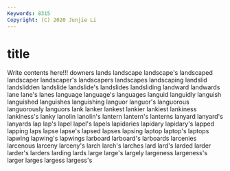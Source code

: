 ```yaml
---
Keywords: 8315
Copyright: (C) 2020 Junjie Li
---
```


# title

Write contents here!!!
downers 
lands 
landscape 
landscape's 
landscaped 
landscaper 
landscaper's 
landscapers
landscapes 
landscaping 
landslid 
landslidden 
landslide 
landslide's 
landslides 
landsliding 
landward 
landwards
lane 
lane's 
lanes 
language 
language's 
languages 
languid 
languidly 
languish 
languished
languishes 
languishing 
languor 
languor's 
languorous 
languorously 
languors 
lank 
lanker 
lankest
lankier 
lankiest 
lankiness 
lankiness's 
lanky 
lanolin 
lanolin's 
lantern 
lantern's 
lanterns
lanyard 
lanyard's 
lanyards 
lap 
lap's 
lapel 
lapel's 
lapels 
lapidaries 
lapidary
lapidary's 
lapped 
lapping 
laps 
lapse 
lapse's 
lapsed 
lapses 
lapsing 
laptop
laptop's 
laptops 
lapwing 
lapwing's 
lapwings 
larboard 
larboard's 
larboards 
larcenies 
larcenous
larceny 
larceny's 
larch 
larch's 
larches 
lard 
lard's 
larded 
larder 
larder's
larders 
larding 
lards 
large 
large's 
largely 
largeness 
largeness's 
larger 
larges
largess 
largess's 
